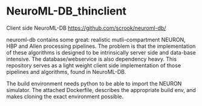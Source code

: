 # NeuroML-DB_thinclient
Client side NeuroML-DB
https://github.com/scrook/neuroml-db/

neuroml-db contains some great: realistic mutli-compartment NEURON, HBP and Allen processing pipelines. The problem is that the implementation of these algorithms is designed to be intrinsically server side and data-base intensive. The database/webservice is also dependency heavy. This repository serves as a light weight client side implementation of those pipelines and algorithms, found in NeuroML-DB.

The build environment needs python to be able to import the NEURON simulator. The attached Dockerfile, describes the appropriate build env, and makes cloning the exact environment possible.
